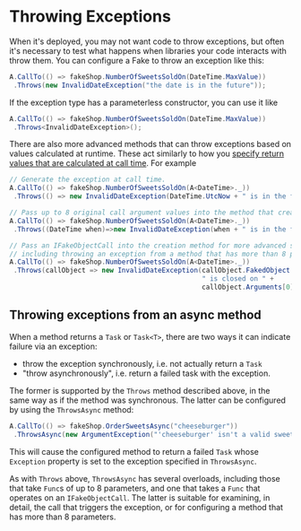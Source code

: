 # Throwing Exceptions

When it's deployed, you may not want code to throw exceptions, but
often it's necessary to test what happens when libraries your code
interacts with throw them. You can configure a Fake to throw an
exception like this:

```csharp
A.CallTo(() => fakeShop.NumberOfSweetsSoldOn(DateTime.MaxValue))
 .Throws(new InvalidDateException("the date is in the future"));
```

If the exception type has a parameterless constructor, you can use it
like

```csharp
A.CallTo(() => fakeShop.NumberOfSweetsSoldOn(DateTime.MaxValue))
 .Throws<InvalidDateException>();
```

There are also more advanced methods that can throw exceptions based
on values calculated at runtime. These act similarly to how you
[specify return values that are calculated at call time](specifying-return-values.md#return-values-calculated-at-call-time). For
example

```csharp
// Generate the exception at call time.
A.CallTo(() => fakeShop.NumberOfSweetsSoldOn(A<DateTime>._))
 .Throws(() => new InvalidDateException(DateTime.UtcNow + " is in the future"));

// Pass up to 8 original call argument values into the method that creates the exception.
A.CallTo(() => fakeShop.NumberOfSweetsSoldOn(A<DateTime>._))
 .Throws((DateTime when)=>new InvalidDateException(when + " is in the future"));

// Pass an IFakeObjectCall into the creation method for more advanced scenarios,
// including throwing an exception from a method that has more than 8 parameters.
A.CallTo(() => fakeShop.NumberOfSweetsSoldOn(A<DateTime>._))
 .Throws(callObject => new InvalidDateException(callObject.FakedObject +
                                                " is closed on " +
                                                callObject.Arguments[0]));
```

## Throwing exceptions from an async method

When a method returns a `Task` or `Task<T>`, there are two ways it can indicate
failure via an exception:

- throw the exception synchronously, i.e. not actually return a `Task`
- "throw asynchronously", i.e. return a failed task with the exception.

The former is supported by the `Throws` method described above, in the same way as if the
method was synchronous. The latter can be configured by using the `ThrowsAsync` method:

```csharp
A.CallTo(() => fakeShop.OrderSweetsAsync("cheeseburger"))
 .ThrowsAsync(new ArgumentException("'cheeseburger' isn't a valid sweet category"));
```

This will cause the configured method to return a failed `Task` whose `Exception` property
is set to the exception specified in `ThrowsAsync`.

As with `Throws` above, `ThrowsAsync` has several overloads, including those that take `Func`s of up to
8 parameters, and one that takes a `Func` that operates on an `IFakeObjectCall`. The latter is suitable
for examining, in detail, the call that triggers the exception, or for configuring a method that has
more than 8 parameters.